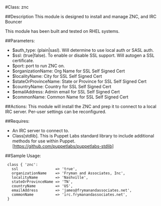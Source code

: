 #Class: znc

##Description
  This module is designed to install and manage ZNC, and IRC Bouncer

  This module has been built and tested on RHEL systems.

##Parameters:
  + $auth_type: (plain|sasl). Will determine to use local auth or SASL auth.
  + $ssl: (true|false). To enable or disable SSL support. Will autogen a SSL certificate.
  + $port: port to run ZNC on.
  + $organizationName: Org Name for SSL Self Signed Cert
  + $localityName: City for SSL Self Signed Cert
  + $stateOrProvinceName: State or Province for SSL Self Signed Cert
  + $countryName: Country for SSL Self Signed Cert
  + $emailAddress: Admin email for SSL Self Signed Cert
  + $commonName: Common Name for SSL Self Signed Cert

##Actions:
  This module will install the ZNC and prep it to connect
  to a local IRC server. Per-user settings can be reconfigured.

##Requires:
 + An IRC server to connect to.
 + Class[stdlib]. This is Puppet Labs standard library to include additional methods for use within Puppet. [https://github.com/puppetlabs/puppetlabs-stdlib]

##Sample Usage:

```
 class { 'znc': 
   ssl                 => 'true', 
   organizationName    => 'Fryman and Associates, Inc',
   localityName        => 'Nashville',
   stateOrProvinceName => 'TN',
   countryName         => 'US',
   emailAddress        => 'james@frymanandassociates.net',
   commonName          => 'irc.frymanandassociates.net',
 }
```
